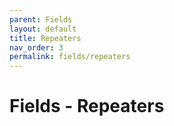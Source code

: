 ```yaml
---
parent: Fields
layout: default
title: Repeaters 
nav_order: 3
permalink: fields/repeaters 
---
```


# Fields - Repeaters
